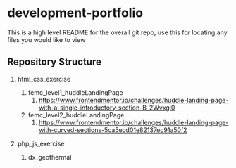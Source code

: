 # development-portfolio

This is a high level README for the overall git repo, use this for locating any files you would like to view 

## Repository Structure

1. html_css_exercise
    1. femc_level1_huddleLandingPage
        1. https://www.frontendmentor.io/challenges/huddle-landing-page-with-a-single-introductory-section-B_2Wvxgi0
    2. femc_level2_huddleLandingPage
        1. https://www.frontendmentor.io/challenges/huddle-landing-page-with-curved-sections-5ca5ecd01e82137ec91a50f2

2. php_js_exercise
    1. dx_geothermal